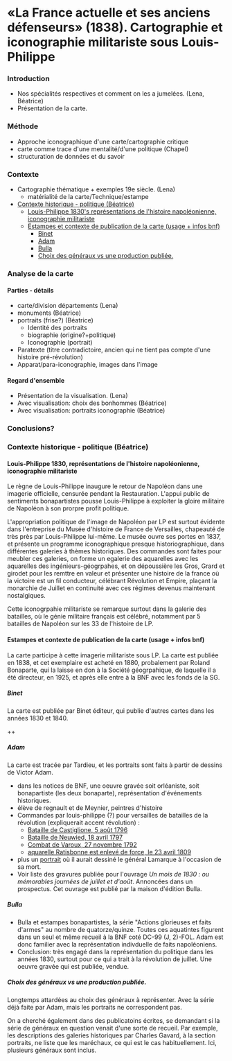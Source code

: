 



# «La France actuelle et ses anciens défenseurs» (1838). Cartographie et iconographie militariste sous Louis-Philippe 

<!-- redemander la durée à Christina! -->



### Introduction

- Nos spécialités respectives et comment on les a jumelées. (Lena, Béatrice)
- Présentation de la carte.

### Méthode

- Approche iconographique d'une carte/cartographie critique
- carte comme trace d'une mentalité/d'une politique (Chapel)
- structuration de données et du savoir

### Contexte

- Cartographie thématique + exemples 19e siècle. (Lena)
  - matérialité de la carte/Technique/estampe
- <u>Contexte historique - politique (Béatrice)</u>
  - <u>Louis-Philippe 1830's représentations de l'histoire napoléonienne, iconographie militariste</u>
  - <u>Estampes et contexte de publication de la carte (usage + infos bnf)</u>
    - <u>Binet</u>
    - <u>Adam</u>
    - <u>Bulla</u> 
    - <u>Choix des généraux vs une production publiée.</u>

### Analyse de la carte

#### Parties - détails

- carte/division départements (Lena)
- monuments (Béatrice)
- portraits (frise?) (Béatrice)
  - Identité des portraits
  - biographie (origine?+politique)
  - Iconographie (portrait)
- Paratexte (titre contradictoire, ancien qui ne tient pas compte d'une histoire pré-révolution)
- Apparat/para-iconographie, images dans l'image

#### Regard d'ensemble

- Présentation de la visualisation. (Lena)
- Avec visualisation: choix des bonhommes (Béatrice)
- Avec visualisation: portraits iconographie (Béatrice)

### Conclusions?







### Contexte historique - politique (Béatrice)

#### Louis-Philippe 1830, représentations de l'histoire napoléonienne, iconographie militariste

Le règne de Louis-Philippe inaugure le retour de Napoléon dans une imagerie officielle, censurée pendant la Restauration. L'appui public de sentiments bonapartistes pousse Louis-Philippe à exploiter la gloire militaire de Napoléon à son prorpre profit politique. 

L'appropriation politique de l'image de Napoléon par LP est surtout évidente dans l'entreprise du Musée d'histoire de France de Versailles, chapeauté de très près par Louis-Philippe lui-même. Le musée ouvre ses portes en 1837, et présente un programme iconographique presque historiographique, dans différentes galeries à thèmes historiques. Des commandes sont faites pour meubler ces galeries, on forme un egalerie des aquarelles avec les aquarelles des ingénieurs-géogrpahes, et on dépoussière les Gros, Grard et girodet pour les remttre en valeur et présenter une histoire de la france où la victoire est un fil conducteur, célébrant  Révolution et Empire, plaçant la monarchie de Juillet en continuité avec ces régimes devenus maintenant nostalgiques. 

Cette iconogrpahie militariste se remarque surtout dans la galerie des batailles, où le génie militaire français est célébré, notamment par 5 batailles de Napoléon sur les 33 de l'histoire de LP. 



#### Estampes et contexte de publication de la carte (usage + infos bnf)

La carte participe à cette imagerie militariste sous LP. La carte est publiée en 1838, et cet exemplaire est acheté en 1880, probalement par Roland Bonaparte, qui la laisse en don à la Société géogrpahique, de laquelle il a été directeur, en 1925, et après elle entre à la BNF avec les fonds de la SG. 

##### 	Binet

La carte est publiée par Binet éditeur, qui publie d'autres cartes dans les années 1830 et 1840. 

++

##### 	Adam

La carte est tracée par Tardieu, et les portraits sont faits à partir de dessins de Victor Adam. 

* dans les notices de BNF, une oeuvre gravée soit orléaniste, soit bonapartiste (les deux bonaparte), représentation d'événements historiques. 
* élève de regnault et de Meynier, peintres d'histoire
* Commandes par louis-philippe (?) pour versailles de batailles de la révolution (expliquerait accent révolution) : 
  *  [Bataille de Castiglione, 5 août 1796](http://collections.chateauversailles.fr/#263489de-2b99-4774-997b-cb4caf420875)
  *  [Bataille de Neuwied, 18 avril 1797](http://collections.chateauversailles.fr/#c174735c-a83e-4dae-a7f8-59dfd3d6203f)
  *  [Combat de Varoux, 27 novembre 1792](http://collections.chateauversailles.fr/#be6b2abe-2283-4439-ad57-f0e86fcc609b)
  *  [aquarelle Ratisbonne est enlevé de force, le 23 avril 1809](http://collections.chateauversailles.fr/#042fd57f-572f-4938-b6f7-1fcefe41a8d8)
* plus un [portrait](http://collections.chateauversailles.fr/#82f554a9-69b3-4699-b862-69897a738ed1) où il aurait dessiné le général Lamarque à l'occasion de sa mort.
* Voir liste des gravures publiée pour l'ouvrage *Un mois de 1830 : ou mémorables journées de juillet et d'août*. Annoncées dans un prospectus. Cet ouvrage est publié par la maison d'édition Bulla.

##### 	Bulla 

* Bulla et estampes bonapartistes, la série "Actions glorieuses et faits d'armes" au nombre de quatorze/quinze. Toutes ces aquatintes figurent dans un seul et même recueil à la BNF coté DC-99 (J, 2)-FOL. Adam est donc familier avec la représentation indivduelle de faits napoléoniens.
* Conclusion: très engagé dans la représentation du politique dans les années 1830, surtout pour ce qui a trait à la révolution de juillet. Une oeuvre gravée qui est publiée, vendue.

##### 	Choix des généraux vs une production publiée. 

Longtemps attardées au choix des généraux à représenter. Avec la série déjà faite par Adam, mais les portraits ne correspondent pas. 

On a cherché également dans des publicatoins écrites, se demandant si la série de généraux en question venait d'une sorte de recueil.  Par exemple, les descriptions des galeries historiques par Charles Gavard, à la section portraits, ne liste que les maréchaux, ce qui est le cas habituellement. Ici, plusieurs généraux sont inclus. 

